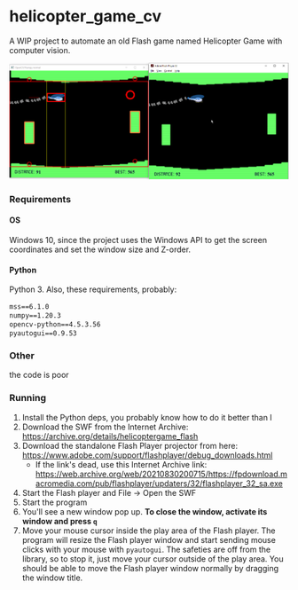 # helicopter_game_cv

A WIP project to automate an old Flash game named Helicopter Game with computer vision.

![](doc/gif.gif)

### Requirements

#### OS

Windows 10, since the project uses the Windows API to get the screen coordinates and set the window size and Z-order.

#### Python

Python 3. Also, these requirements, probably:

```
mss==6.1.0
numpy==1.20.3
opencv-python==4.5.3.56
pyautogui==0.9.53
```

### Other

the code is poor

### Running

1. Install the Python deps, you probably know how to do it better than I
2. Download the SWF from the Internet Archive: https://archive.org/details/helicoptergame_flash
3. Download the standalone Flash Player projector from here: https://www.adobe.com/support/flashplayer/debug_downloads.html
    - If the link's dead, use this Internet Archive link: https://web.archive.org/web/20210830200715/https://fpdownload.macromedia.com/pub/flashplayer/updaters/32/flashplayer_32_sa.exe
4. Start the Flash player and File -> Open the SWF
5. Start the program
6. You'll see a new window pop up. **To close the window, activate its window and press `q`**
7. Move your mouse cursor inside the play area of the Flash player. The program will resize the Flash player window and start sending mouse clicks with your mouse with `pyautogui`. The safeties are off from the library, so to stop it, just move your cursor outside of the play area. You should be able to move the Flash player window normally by dragging the window title.
